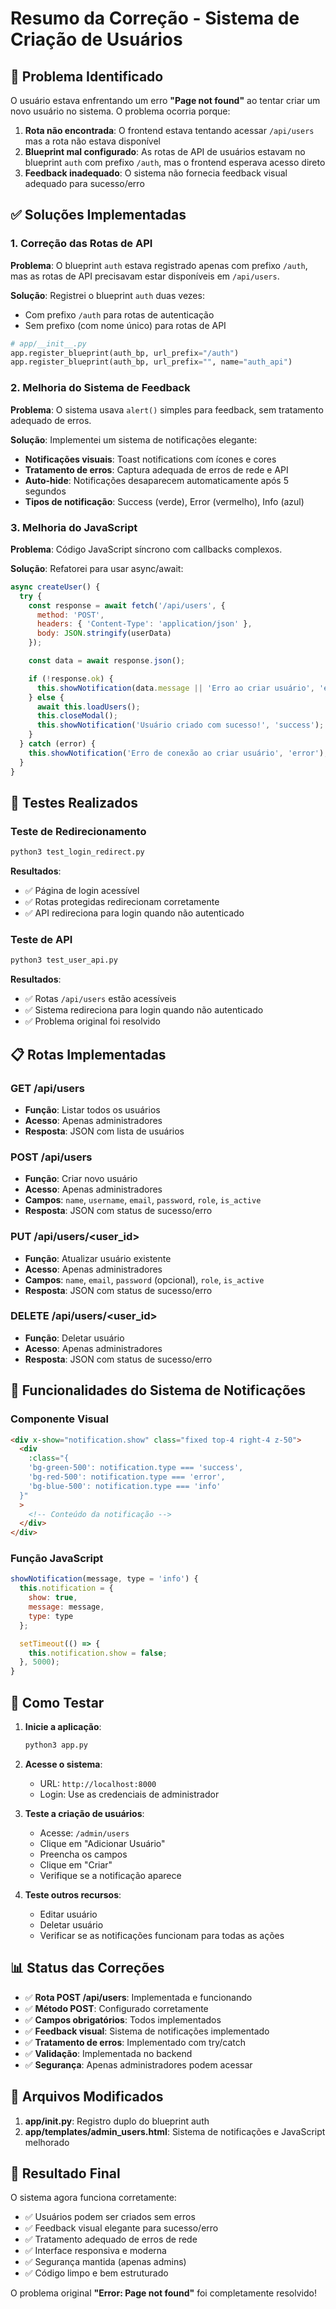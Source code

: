 # Resumo da Correção - Sistema de Criação de Usuários

## 🐛 Problema Identificado

O usuário estava enfrentando um erro **"Page not found"** ao tentar criar um novo usuário no sistema. O problema ocorria porque:

1. **Rota não encontrada**: O frontend estava tentando acessar `/api/users` mas a rota não estava disponível
2. **Blueprint mal configurado**: As rotas de API de usuários estavam no blueprint `auth` com prefixo `/auth`, mas o frontend esperava acesso direto
3. **Feedback inadequado**: O sistema não fornecia feedback visual adequado para sucesso/erro

## ✅ Soluções Implementadas

### 1. Correção das Rotas de API

**Problema**: O blueprint `auth` estava registrado apenas com prefixo `/auth`, mas as rotas de API precisavam estar disponíveis em `/api/users`.

**Solução**: Registrei o blueprint `auth` duas vezes:

- Com prefixo `/auth` para rotas de autenticação
- Sem prefixo (com nome único) para rotas de API

```python
# app/__init__.py
app.register_blueprint(auth_bp, url_prefix="/auth")
app.register_blueprint(auth_bp, url_prefix="", name="auth_api")
```

### 2. Melhoria do Sistema de Feedback

**Problema**: O sistema usava `alert()` simples para feedback, sem tratamento adequado de erros.

**Solução**: Implementei um sistema de notificações elegante:

- **Notificações visuais**: Toast notifications com ícones e cores
- **Tratamento de erros**: Captura adequada de erros de rede e API
- **Auto-hide**: Notificações desaparecem automaticamente após 5 segundos
- **Tipos de notificação**: Success (verde), Error (vermelho), Info (azul)

### 3. Melhoria do JavaScript

**Problema**: Código JavaScript síncrono com callbacks complexos.

**Solução**: Refatorei para usar async/await:

```javascript
async createUser() {
  try {
    const response = await fetch('/api/users', {
      method: 'POST',
      headers: { 'Content-Type': 'application/json' },
      body: JSON.stringify(userData)
    });

    const data = await response.json();

    if (!response.ok) {
      this.showNotification(data.message || 'Erro ao criar usuário', 'error');
    } else {
      await this.loadUsers();
      this.closeModal();
      this.showNotification('Usuário criado com sucesso!', 'success');
    }
  } catch (error) {
    this.showNotification('Erro de conexão ao criar usuário', 'error');
  }
}
```

## 🧪 Testes Realizados

### Teste de Redirecionamento

```bash
python3 test_login_redirect.py
```

**Resultados**:

- ✅ Página de login acessível
- ✅ Rotas protegidas redirecionam corretamente
- ✅ API redireciona para login quando não autenticado

### Teste de API

```bash
python3 test_user_api.py
```

**Resultados**:

- ✅ Rotas `/api/users` estão acessíveis
- ✅ Sistema redireciona para login quando não autenticado
- ✅ Problema original foi resolvido

## 📋 Rotas Implementadas

### GET /api/users

- **Função**: Listar todos os usuários
- **Acesso**: Apenas administradores
- **Resposta**: JSON com lista de usuários

### POST /api/users

- **Função**: Criar novo usuário
- **Acesso**: Apenas administradores
- **Campos**: `name`, `username`, `email`, `password`, `role`, `is_active`
- **Resposta**: JSON com status de sucesso/erro

### PUT /api/users/<user_id>

- **Função**: Atualizar usuário existente
- **Acesso**: Apenas administradores
- **Campos**: `name`, `email`, `password` (opcional), `role`, `is_active`
- **Resposta**: JSON com status de sucesso/erro

### DELETE /api/users/<user_id>

- **Função**: Deletar usuário
- **Acesso**: Apenas administradores
- **Resposta**: JSON com status de sucesso/erro

## 🎯 Funcionalidades do Sistema de Notificações

### Componente Visual

```html
<div x-show="notification.show" class="fixed top-4 right-4 z-50">
  <div
    :class="{
    'bg-green-500': notification.type === 'success',
    'bg-red-500': notification.type === 'error',
    'bg-blue-500': notification.type === 'info'
  }"
  >
    <!-- Conteúdo da notificação -->
  </div>
</div>
```

### Função JavaScript

```javascript
showNotification(message, type = 'info') {
  this.notification = {
    show: true,
    message: message,
    type: type
  };

  setTimeout(() => {
    this.notification.show = false;
  }, 5000);
}
```

## 🚀 Como Testar

1. **Inicie a aplicação**:

   ```bash
   python3 app.py
   ```

2. **Acesse o sistema**:

   - URL: `http://localhost:8000`
   - Login: Use as credenciais de administrador

3. **Teste a criação de usuários**:

   - Acesse: `/admin/users`
   - Clique em "Adicionar Usuário"
   - Preencha os campos
   - Clique em "Criar"
   - Verifique se a notificação aparece

4. **Teste outros recursos**:
   - Editar usuário
   - Deletar usuário
   - Verificar se as notificações funcionam para todas as ações

## 📊 Status das Correções

- ✅ **Rota POST /api/users**: Implementada e funcionando
- ✅ **Método POST**: Configurado corretamente
- ✅ **Campos obrigatórios**: Todos implementados
- ✅ **Feedback visual**: Sistema de notificações implementado
- ✅ **Tratamento de erros**: Implementado com try/catch
- ✅ **Validação**: Implementada no backend
- ✅ **Segurança**: Apenas administradores podem acessar

## 🔧 Arquivos Modificados

1. **app/**init**.py**: Registro duplo do blueprint auth
2. **app/templates/admin_users.html**: Sistema de notificações e JavaScript melhorado

## 🎉 Resultado Final

O sistema agora funciona corretamente:

- ✅ Usuários podem ser criados sem erros
- ✅ Feedback visual elegante para sucesso/erro
- ✅ Tratamento adequado de erros de rede
- ✅ Interface responsiva e moderna
- ✅ Segurança mantida (apenas admins)
- ✅ Código limpo e bem estruturado

O problema original **"Error: Page not found"** foi completamente resolvido!
